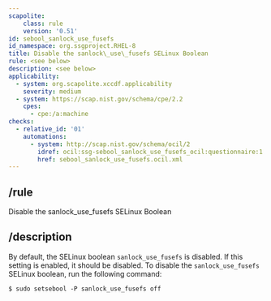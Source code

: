 ```yaml
---
scapolite:
    class: rule
    version: '0.51'
id: sebool_sanlock_use_fusefs
id_namespace: org.ssgproject.RHEL-8
title: Disable the sanlock\_use\_fusefs SELinux Boolean
rule: <see below>
description: <see below>
applicability:
  - system: org.scapolite.xccdf.applicability
    severity: medium
  - system: https://scap.nist.gov/schema/cpe/2.2
    cpes:
      - cpe:/a:machine
checks:
  - relative_id: '01'
    automations:
      - system: http://scap.nist.gov/schema/ocil/2
        idref: ocil:ssg-sebool_sanlock_use_fusefs_ocil:questionnaire:1
        href: sebool_sanlock_use_fusefs.ocil.xml
---
```



## /rule

Disable the sanlock\_use\_fusefs SELinux Boolean

## /description

By
default, the SELinux boolean `sanlock_use_fusefs` is disabled. If this
setting is enabled, it should be disabled. To disable the
`sanlock_use_fusefs` SELinux boolean, run the following command:

``` 
$ sudo setsebool -P sanlock_use_fusefs off
```
